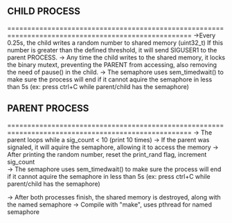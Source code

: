 ## CHILD PROCESS
====================================================================================================
->Every 0.25s, the child writes a random number to shared memory (uint32_t) If this number is greater
 than the defined threshold, it will send SIGUSER1 to the parent PROCESS.
-> Any time the child writes to the shared memory, it locks the binary mutext, preventing the PARENT
 from accessing, also removing the need of pause() in the child.
-> The semaphore uses sem_timedwait() to make sure the process will end if it cannot aquire the
 semaphore in less than 5s (ex: press ctrl+C while parent/child has the semaphore)

## PARENT PROCESS
====================================================================================================
-> The parent loops while a sig_count < 10 (print 10 times)
-> If the parent was signaled, it will aquire the semaphore, allowing it to access the memory
-> After printing the random number, reset the print_rand flag, increment sig_count\
-> The semaphore uses sem_timedwait() to make sure the process will end if it cannot aquire the
 semaphore in less than 5s (ex: press ctrl+C while parent/child has the semaphore)


-> After both processes finish, the shared memory is destroyed, along with the named semaphore
-> Compile with "make", uses pthread for named semaphore
